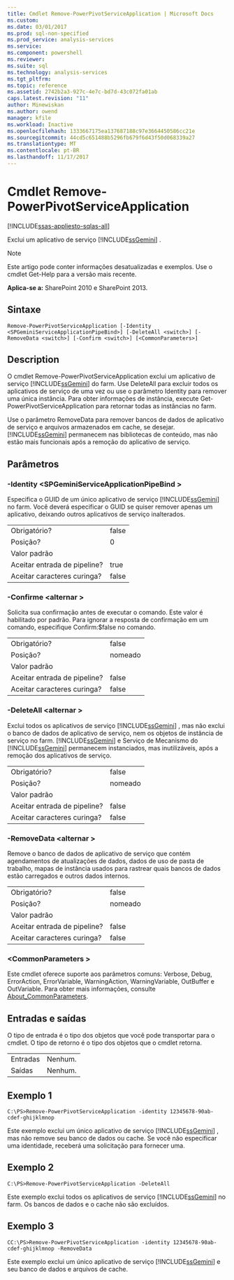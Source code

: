 ```yaml
---
title: Cmdlet Remove-PowerPivotServiceApplication | Microsoft Docs
ms.custom: 
ms.date: 03/01/2017
ms.prod: sql-non-specified
ms.prod_service: analysis-services
ms.service: 
ms.component: powershell
ms.reviewer: 
ms.suite: sql
ms.technology: analysis-services
ms.tgt_pltfrm: 
ms.topic: reference
ms.assetid: 2742b2a3-927c-4e7c-bd7d-43c072fa01ab
caps.latest.revision: "11"
author: Minewiskan
ms.author: owend
manager: kfile
ms.workload: Inactive
ms.openlocfilehash: 1333667175ea137687188c97e3664450586cc21e
ms.sourcegitcommit: 44cd5c651488b5296fb679f6d43f50d068339a27
ms.translationtype: MT
ms.contentlocale: pt-BR
ms.lasthandoff: 11/17/2017
---
```

# <a name="remove-powerpivotserviceapplication-cmdlet"></a>Cmdlet Remove-PowerPivotServiceApplication

[!INCLUDE[ssas-appliesto-sqlas-all](../../includes/ssas-appliesto-sqlas-all.md)]

  Exclui um aplicativo de serviço [!INCLUDE[ssGemini](../../includes/ssgemini-md.md)] .  

>[!NOTE] 
>Este artigo pode conter informações desatualizadas e exemplos. Use o cmdlet Get-Help para a versão mais recente.
  
 **Aplica-se a:** SharePoint 2010 e SharePoint 2013.  
  
## <a name="syntax"></a>Sintaxe  
  
```  
Remove-PowerPivotServiceApplication [-Identity <SPGeminiServiceApplicationPipeBind>] [-DeleteAll <switch>] [-RemoveData <switch>] [-Confirm <switch>] [<CommonParameters>]  
```  
  
## <a name="description"></a>Description  
 O cmdlet Remove-PowerPivotServiceApplication exclui um aplicativo de serviço [!INCLUDE[ssGemini](../../includes/ssgemini-md.md)] do farm. Use DeleteAll para excluir todos os aplicativos de serviço de uma vez ou use o parâmetro Identity para remover uma única instância. Para obter informações de instância, execute Get-PowerPivotServiceApplication para retornar todas as instâncias no farm.  
  
 Use o parâmetro RemoveData para remover bancos de dados de aplicativo de serviço e arquivos armazenados em cache, se desejar. [!INCLUDE[ssGemini](../../includes/ssgemini-md.md)] permanecem nas bibliotecas de conteúdo, mas não estão mais funcionais após a remoção do aplicativo de serviço.  
  
## <a name="parameters"></a>Parâmetros  
  
### <a name="-identity-spgeminiserviceapplicationpipebind"></a>-Identity \<SPGeminiServiceApplicationPipeBind >  
 Especifica o GUID de um único aplicativo de serviço [!INCLUDE[ssGemini](../../includes/ssgemini-md.md)] no farm. Você deverá especificar o GUID se quiser remover apenas um aplicativo, deixando outros aplicativos de serviço inalterados.  
  
|||  
|-|-|  
|Obrigatório?|false|  
|Posição?|0|  
|Valor padrão||  
|Aceitar entrada de pipeline?|true|  
|Aceitar caracteres curinga?|false|  
  
### <a name="-confirm-switch"></a>-Confirme \<alternar >  
 Solicita sua confirmação antes de executar o comando. Este valor é habilitado por padrão. Para ignorar a resposta de confirmação em um comando, especifique Confirm:$false no comando.  
  
|||  
|-|-|  
|Obrigatório?|false|  
|Posição?|nomeado|  
|Valor padrão||  
|Aceitar entrada de pipeline?|false|  
|Aceitar caracteres curinga?|false|  
  
### <a name="-deleteall-switch"></a>-DeleteAll \<alternar >  
 Exclui todos os aplicativos de serviço [!INCLUDE[ssGemini](../../includes/ssgemini-md.md)] , mas não exclui o banco de dados de aplicativo de serviço, nem os objetos de instância de serviço no farm. [!INCLUDE[ssGemini](../../includes/ssgemini-md.md)] e Serviço de Mecanismo do [!INCLUDE[ssGemini](../../includes/ssgemini-md.md)] permanecem instanciados, mas inutilizáveis, após a remoção dos aplicativos de serviço.  
  
|||  
|-|-|  
|Obrigatório?|false|  
|Posição?|nomeado|  
|Valor padrão||  
|Aceitar entrada de pipeline?|false|  
|Aceitar caracteres curinga?|false|  
  
### <a name="-removedata-switch"></a>-RemoveData \<alternar >  
 Remove o banco de dados de aplicativo de serviço que contém agendamentos de atualizações de dados, dados de uso de pasta de trabalho, mapas de instância usados para rastrear quais bancos de dados estão carregados e outros dados internos.  
  
|||  
|-|-|  
|Obrigatório?|false|  
|Posição?|nomeado|  
|Valor padrão||  
|Aceitar entrada de pipeline?|false|  
|Aceitar caracteres curinga?|false|  
  
### <a name="commonparameters"></a>\<CommonParameters >  
 Este cmdlet oferece suporte aos parâmetros comuns: Verbose, Debug, ErrorAction, ErrorVariable, WarningAction, WarningVariable, OutBuffer e OutVariable. Para obter mais informações, consulte [About_CommonParameters](http://go.microsoft.com/fwlink/?linkID=227825).  
  
## <a name="inputs-and-outputs"></a>Entradas e saídas  
 O tipo de entrada é o tipo dos objetos que você pode transportar para o cmdlet. O tipo de retorno é o tipo dos objetos que o cmdlet retorna.  
  
|||  
|-|-|  
|Entradas|Nenhum.|  
|Saídas|Nenhum.|  
  
## <a name="example-1"></a>Exemplo 1  
  
```  
C:\PS>Remove-PowerPivotServiceApplication -identity 12345678-90ab-cdef-ghijklmnop  
```  
  
 Este exemplo exclui um único aplicativo de serviço [!INCLUDE[ssGemini](../../includes/ssgemini-md.md)] , mas não remove seu banco de dados ou cache. Se você não especificar uma identidade, receberá uma solicitação para fornecer uma.  
  
## <a name="example-2"></a>Exemplo 2  
  
```  
C:\PS>Remove-PowerPivotServiceApplication -DeleteAll  
```  
  
 Este exemplo exclui todos os aplicativos de serviço [!INCLUDE[ssGemini](../../includes/ssgemini-md.md)] no farm. Os bancos de dados e o cache não são excluídos.  
  
## <a name="example-3"></a>Exemplo 3  
  
```  
CC:\PS>Remove-PowerPivotServiceApplication -identity 12345678-90ab-cdef-ghijklmnop -RemoveData  
```  
  
 Este exemplo exclui um único aplicativo de serviço [!INCLUDE[ssGemini](../../includes/ssgemini-md.md)] e seu banco de dados e arquivos de cache.  
  
  
